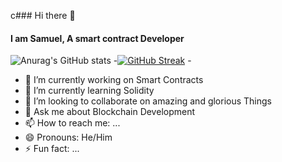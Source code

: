 c### Hi there 👋
#### I am Samuel, A smart contract Developer
 ![Anurag's GitHub stats](https://github-readme-stats.vercel.app/api?username=greatsamist&show_icons=true&theme=blue-green)  -[![GitHub Streak](https://github-readme-streak-stats.herokuapp.com/?user=greatsamist&theme=vue-dark)](https://git.io/streak-stats)  - 
- 🔭 I’m currently working on Smart Contracts
- 🌱 I’m currently learning Solidity
- 👯 I’m looking to collaborate on amazing and glorious Things
- 💬 Ask me about Blockchain Development
- 📫 How to reach me: ...
- 😄 Pronouns: He/Him
- ⚡ Fun fact: ...

<!--
**greatsamist/greatsamist** is a ✨ _special_ ✨ repository because its `README.md` (this file) appears on your GitHub profile.

Here are some ideas to get you started:

- 🔭 I’m currently working on ...
- 🌱 I’m currently learning ...
- 👯 I’m looking to collaborate on ...
- 🤔 I’m looking for help with ...
- 💬 Ask me about ...
- 📫 How to reach me: ...
- 😄 Pronouns: ...
- ⚡ Fun fact: ...
-->

